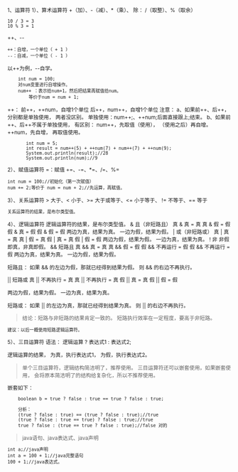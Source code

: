 <small>
1、运算符
   1）、算术运算符
	+（加）、-（减）、*（乘）、
除：
	   /（取整）、%（取余）

	10 / 3 = 3
	10 % 3 = 1

	
++、--
	
	++：自增，一个单位（ + 1 ）
	--：自减，一个单位（ - 1 ）
以++为例，--自学。
```	
	int num = 100;
	对num变量进行自增操作。
	num++ ：表示给num+1，然后把结果再赋值给num。
		等价于num = num + 1;
```

++：
	   前++，++num，自增1个单位
	   后++，num++，自增1个单位
注意：
	   a、如果前++、后++，分别都是单独使用，
		两者没区别。
单独使用：num++;、++num;后面直接跟上;结束。
 b、如果前++、后++不属于单独使用，
	      有区别：
		  num++，先取值（使用），
			（使用之后）再自增。
 ++num，先自增，
			再取值使用。

```	练习：
	   int num = 5;
	   int result = num++(5) + ++num(7) + num++(7) + ++num(9);
	   System.out.println(result);//28
	   System.out.println(num);//9
```

   2）、赋值运算符
	=：赋值
	+=、-=、*=、/=、%=

	int num = 100;//初始化（第一次赋值）
	num += 2;等价于 num = num + 2;//先运算，再赋值。

   3）、关系运算符
	> 大于、< 小于、>= 大于或等于、<= 小于等于、
	!= 不等于、== 等于
	
	关系运算符的结果，是布尔类型值。

   4）、逻辑运算符
	逻辑运算符的结果，是布尔类型值。
	& 且（非短路且）
	   真 & 真 = 真
	   真 & 假 = 假
	   假 & 真 = 假
	   假 & 假 = 假
 两边为真，结果为真。
  一边为假，结果为假。
| 或（非短路或）
	   真 | 真 = 真
	   真 | 假 = 真
	   假 | 真 = 真
	   假 | 假 = 假
两边为假，结果为假。
	   一边为真，结果为真。
! 非
	  非假即真，非真即假。
&& 短路且
	   真 && 真 = 真
	   真 && 假 = 假
	   假 && 不再运行 = 假
	   假 && 不再运行 = 假
 两边为真，结果为真。
	   一边为假，结果为假。

短路且：
	      如果 && 的左边为假，那就已经得到结果为假。
		则 && 的右边不再执行。

|| 短路或
	   真 || 不再执行 = 真
	   真 || 不再执行 = 真
	   假 || 真 = 真
	   假 || 假 = 假
	
两边为假，结果为假。
	   一边为真，结果为真。

短路或：
	      如果 || 的左边为真，那就已经得到结果为真。
		则 || 的右边不再执行。

> 结论：短路与非短路的结果肯定一致的。
	      短路执行效率在一定程度，要高于非短路。

	建议：以后一概使用短路逻辑运算符。

   5）、三目运算符
	语法：
	  逻辑运算 ? 表达式1 : 表达式2;

逻辑运算的结果，
		为真，执行表达式1，
		为假，执行表达式2。

	
> 单个三目运算符，逻辑结构简洁明了，推荐使用。
	三目运算符还可以嵌套使用，如果嵌套使用，
	   会将原本简洁明了的结构给复杂化，所以不推荐使用。

	
嵌套如下：
```
	boolean b = true ? false : true == true ? false : true;
	
	分析：
	(true ? false : true) == (true ? false : true);//true
	(true ? false : true == true) ? false : true;//true
	true ? false : (true == true ? false : true);//false 对的
```
	



>java语句、java表达式、java声明
```
int a;//java声明
int a = 100 + 1;//java完整语句
100 + 1;//java表达式。
```


